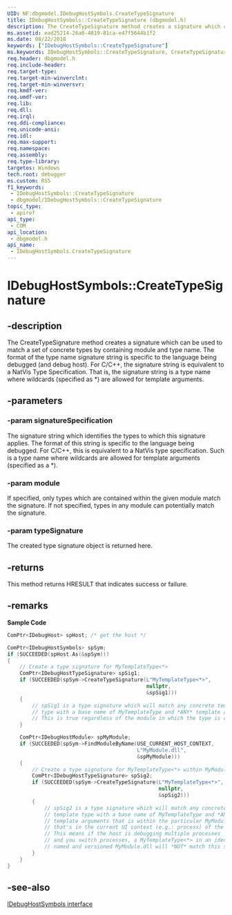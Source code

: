 ```yaml
---
UID: NF:dbgmodel.IDebugHostSymbols.CreateTypeSignature
title: IDebugHostSymbols::CreateTypeSignature (dbgmodel.h)
description: The CreateTypeSignature method creates a signature which can be used to match a set of concrete types by containing module and type name.
ms.assetid: ead25214-26a0-4819-81ca-e47f5644b1f2
ms.date: 08/22/2018
keywords: ["IDebugHostSymbols::CreateTypeSignature"]
ms.keywords: IDebugHostSymbols::CreateTypeSignature, CreateTypeSignature, IDebugHostSymbols.CreateTypeSignature, IDebugHostSymbols::CreateTypeSignature, IDebugHostSymbols.CreateTypeSignature
req.header: dbgmodel.h
req.include-header: 
req.target-type: 
req.target-min-winverclnt: 
req.target-min-winversvr: 
req.kmdf-ver: 
req.umdf-ver: 
req.lib: 
req.dll: 
req.irql: 
req.ddi-compliance: 
req.unicode-ansi: 
req.idl: 
req.max-support: 
req.namespace: 
req.assembly: 
req.type-library: 
targetos: Windows
tech.root: debugger
ms.custom: RS5
f1_keywords:
 - IDebugHostSymbols::CreateTypeSignature
 - dbgmodel/IDebugHostSymbols::CreateTypeSignature
topic_type:
 - apiref
api_type:
 - COM
api_location:
 - dbgmodel.h
api_name:
 - IDebugHostSymbols.CreateTypeSignature
---
```


# IDebugHostSymbols::CreateTypeSignature


## -description

The CreateTypeSignature method creates a signature which can be used to match a set of concrete types by containing module and type name. The format of the type name signature string is specific to the language being debugged (and debug host). For C/C++, the signature string is equivalent to a NatVis Type Specification. That is, the signature string is a type name where wildcards (specified as *) are allowed for template arguments.

## -parameters

### -param signatureSpecification

The signature string which identifies the types to which this signature applies. The format of this string is specific to the language being debugged. For C/C++, this is equivalent to a NatVis type specification. Such is a type name where wildcards are allowed for template arguments (specified as a *).

### -param module

If specified, only types which are contained within the given module match the signature. If not specified, types in any module can potentially match the signature.

### -param typeSignature

The created type signature object is returned here.

## -returns

This method returns HRESULT that indicates success or failure.

## -remarks

**Sample Code**

```cpp
ComPtr<IDebugHost> spHost; /* get the host */

ComPtr<IDebugHostSymbols> spSym;
if (SUCCEEDED(spHost.As(&spSym)))
{
    // Create a type signature for MyTemplateType<*>
    ComPtr<IDebugHostTypeSignature> spSig1;
    if (SUCCEEDED(spSym->CreateTypeSignature(L"MyTemplateType<*>", 
                                             nullptr, 
                                             &spSig1)))
    {
        // spSig1 is a type signature which will match any concrete template 
        // type with a base name of MyTemplateType and *ANY* template arguments.
        // This is true regardless of the module in which the type is contained.
    }

    ComPtr<IDebugHostModule> spMyModule;
    if (SUCCEEDED(spSym->FindModuleByName(USE_CURRENT_HOST_CONTEXT, 
                                          L"MyModule.dll", 
                                          &spMyModule)))
    {
        // Create a type signature for MyTemplateType<*> within MyModule.dll.
        ComPtr<IDebugHostTypeSignature> spSig2;
        if (SUCCEEDED(spSym->CreateTypeSignature(L"MyTemplateType<*>", 
                                                 nullptr, 
                                                 &spSig2)))
        {
            // spSig2 is a type signature which will match any concrete 
            // template type with a base name of MyTemplateType and *ANY* 
            // template arguments that is within the particular MyModule.dll 
            // that's in the current UI context (e.g.: process) of the debugger.
            // This means if the host is debugging multiple processes
            // and you switch processes, a MyTemplateType<*> in an identically
            // named and versioned MyModule.dll will *NOT* match this signature.
        }
    }
}
```

## -see-also

[IDebugHostSymbols interface](nn-dbgmodel-idebughostsymbols.md)

